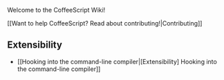 Welcome to the CoffeeScript Wiki!

[[Want to help CoffeeScript? Read about contributing!|Contributing]]

## Extensibility

 * [[Hooking into the command-line compiler|[Extensibility] Hooking into the command-line compiler]]
